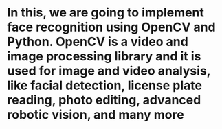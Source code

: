 # In this, we are going to implement face recognition using OpenCV and Python. OpenCV is a video and image processing library and it is used for image and video analysis, like facial detection, license plate reading, photo editing, advanced robotic vision, and many more
